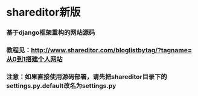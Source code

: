 # shareditor新版
### 基于django框架重构的网站源码
### 教程见：http://www.shareditor.com/bloglistbytag/?tagname=从0到1搭建个人网站
### 注意：如果直接使用源码部署，请先把shareditor目录下的settings.py.default改名为settings.py